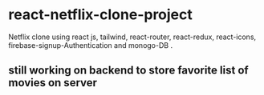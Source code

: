 # react-netflix-clone-project
Netflix clone using react js, tailwind, react-router, react-redux, react-icons, firebase-signup-Authentication and monogo-DB .
## still working on backend to store favorite list of movies on server 
